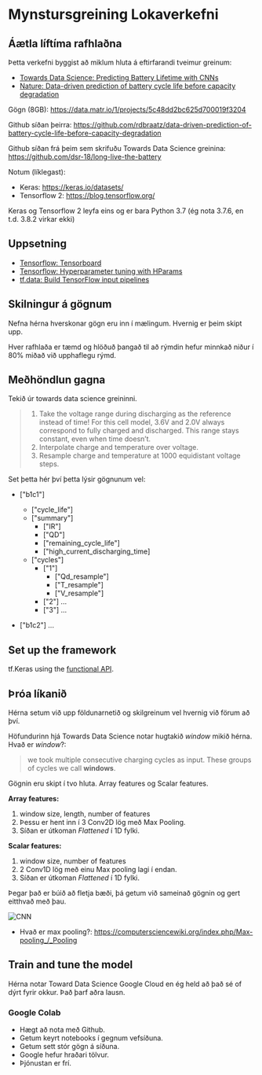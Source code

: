 # Mynstursgreining Lokaverkefni

## Áætla líftíma rafhlaðna

Þetta verkefni byggist að miklum hluta á eftirfarandi tveimur greinum: 

- [Towards Data Science: Predicting Battery Lifetime with CNNs](https://towardsdatascience.com/predicting-battery-lifetime-with-cnns-c5e1faeecc8f) 
- [Nature: Data-driven prediction of battery cycle life before capacity degradation](https://www.nature.com/articles/s41560-019-0356-8) 



Gögn (8GB): https://data.matr.io/1/projects/5c48dd2bc625d700019f3204

Github síðan þeirra: https://github.com/rdbraatz/data-driven-prediction-of-battery-cycle-life-before-capacity-degradation

Github síðan frá þeim sem skrifuðu Towards Data Science greinina: https://github.com/dsr-18/long-live-the-battery

Notum (líklegast):

* Keras: https://keras.io/datasets/
* Tensorflow 2: https://blog.tensorflow.org/

Keras og Tensorflow 2 leyfa eins og er bara Python 3.7 (ég nota 3.7.6, en t.d. 3.8.2 virkar ekki)

## Uppsetning
 - [Tensorflow: Tensorboard](https://www.tensorflow.org/tensorboard) 
 - [Tensorflow: Hyperparameter tuning with HParams](https://www.tensorflow.org/tensorboard/hyperparameter_tuning_with_hparams) 
 - [tf.data: Build TensorFlow input pipelines](https://www.tensorflow.org/guide/data) 
 
## Skilningur á gögnum

Nefna hérna hverskonar gögn eru inn í mælingum. Hvernig er þeim skipt upp.

Hver rafhlaða er tæmd og hlöðuð þangað til að rýmdin hefur minnkað niður í 80% miðað við upphaflegu rýmd. 
 
## Meðhöndlun gagna
Tekið úr towards data science greininni.
> 1. Take the voltage range during discharging as the reference instead of time!
> For this cell model, 3.6V and 2.0V always correspond to fully charged and discharged. This range stays constant, even when time doesn’t.
> 2. Interpolate charge and temperature over voltage.
> 3. Resample charge and temperature at 1000 equidistant voltage steps.

Set þetta hér því þetta lýsir gögnunum vel:

* ["b1c1"]
  - ["cycle_life"]
  - ["summary"]
    * ["IR"]
    * ["QD"]
    * ["remaining_cycle_life"]
    * ["high_current_discharging_time]
  - ["cycles"]
    * ["1"]
      - ["Qd_resample"]
      - ["T_resample"]
      - ["V_resample"]
    * ["2"] ...
    * ["3"] ...
    
* ["b1c2"] ...

## Set up the framework
tf.Keras using the [functional API](https://www.tensorflow.org/guide/keras/functional). 



## Þróa líkanið
Hérna setum við upp földunarnetið og skilgreinum vel hvernig við förum að því.

Höfundurinn hjá Towards Data Science notar hugtakið *window* mikið hérna. Hvað er *window*?:
> we took multiple consecutive charging cycles as input. These groups of cycles we call **windows**.

Gögnin eru skipt í tvo hluta. Array features og Scalar features.

**Array features:**
1. window size, length, number of features
2. Þessu er hent inn í 3 Conv2D lög með Max Pooling.
3. Síðan er útkoman *Flattened* í 1D fylki.

**Scalar features:**
1. window size, number of features
2. 2 Conv1D lög með einu Max pooling lagi í endan.
3. Síðan er útkoman *Flattened* í 1D fylki.

Þegar það er búið að fletja bæði, þá getum við sameinað gögnin og gert eitthvað með þau.

![CNN](https://miro.medium.com/max/1250/0*MY2QgQAqk9oHaCNM)

* Hvað er max pooling?: https://computersciencewiki.org/index.php/Max-pooling_/_Pooling

## Train and tune the model

Hérna notar Toward Data Science Google Cloud en ég held að það sé of dýrt fyrir okkur. Það þarf aðra lausn.

### Google Colab

* Hægt að nota með Github.
* Getum keyrt notebooks í gegnum vefsíðuna.
* Getum sett stór gögn á síðuna.
* Google hefur hraðari tölvur.
* Þjónustan er frí.
